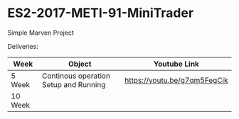 # ES2-2017-METI-91-MiniTrader
Simple Marven Project

Deliveries: 

| Week          | Object                                 | Youtube Link                         |
| ------------- | -------------------------------------- | ------------------------------------ |
| 5 Week        | Continous operation Setup and Running  | https://youtu.be/g7qm5FegCik         |
| 10 Week       |                                        |                                      |
